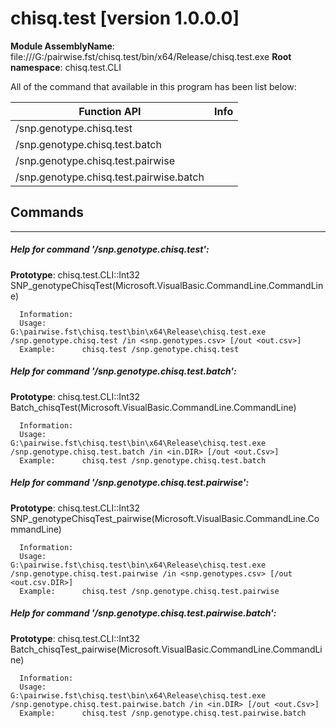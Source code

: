 # chisq.test [version 1.0.0.0]
**Module AssemblyName**: file:///G:/pairwise.fst/chisq.test/bin/x64/Release/chisq.test.exe
**Root namespace**: chisq.test.CLI


All of the command that available in this program has been list below:

|Function API|Info|
|------------|----|
|/snp.genotype.chisq.test||
|/snp.genotype.chisq.test.batch||
|/snp.genotype.chisq.test.pairwise||
|/snp.genotype.chisq.test.pairwise.batch||

## Commands
--------------------------
##### Help for command '/snp.genotype.chisq.test':

**Prototype**: chisq.test.CLI::Int32 SNP_genotypeChisqTest(Microsoft.VisualBasic.CommandLine.CommandLine)

```
  Information:  
  Usage:        G:\pairwise.fst\chisq.test\bin\x64\Release\chisq.test.exe /snp.genotype.chisq.test /in <snp.genotypes.csv> [/out <out.csv>]
  Example:      chisq.test /snp.genotype.chisq.test 
```

##### Help for command '/snp.genotype.chisq.test.batch':

**Prototype**: chisq.test.CLI::Int32 Batch_chisqTest(Microsoft.VisualBasic.CommandLine.CommandLine)

```
  Information:  
  Usage:        G:\pairwise.fst\chisq.test\bin\x64\Release\chisq.test.exe /snp.genotype.chisq.test.batch /in <in.DIR> [/out <out.Csv>]
  Example:      chisq.test /snp.genotype.chisq.test.batch 
```

##### Help for command '/snp.genotype.chisq.test.pairwise':

**Prototype**: chisq.test.CLI::Int32 SNP_genotypeChisqTest_pairwise(Microsoft.VisualBasic.CommandLine.CommandLine)

```
  Information:  
  Usage:        G:\pairwise.fst\chisq.test\bin\x64\Release\chisq.test.exe /snp.genotype.chisq.test.pairwise /in <snp.genotypes.csv> [/out <out.csv.DIR>]
  Example:      chisq.test /snp.genotype.chisq.test.pairwise 
```

##### Help for command '/snp.genotype.chisq.test.pairwise.batch':

**Prototype**: chisq.test.CLI::Int32 Batch_chisqTest_pairwise(Microsoft.VisualBasic.CommandLine.CommandLine)

```
  Information:  
  Usage:        G:\pairwise.fst\chisq.test\bin\x64\Release\chisq.test.exe /snp.genotype.chisq.test.pairwise.batch /in <in.DIR> [/out <out.Csv>]
  Example:      chisq.test /snp.genotype.chisq.test.pairwise.batch 
```

